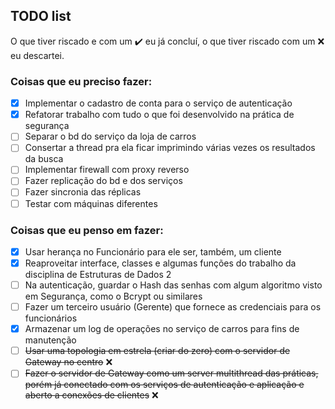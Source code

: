 ## TODO list

O que tiver riscado e com um ✔️ eu já concluí, o que tiver riscado com um ❌ eu descartei.

### Coisas que eu **preciso** fazer:

- [x] Implementar o cadastro de conta para o serviço de autenticação
- [x] Refatorar trabalho com tudo o que foi desenvolvido na prática de segurança
- [ ] Separar o bd do serviço da loja de carros
- [ ] Consertar a thread pra ela ficar imprimindo várias vezes os resultados da busca
- [ ] Implementar firewall com proxy reverso
- [ ] Fazer replicação do bd e dos serviços
- [ ] Fazer sincronia das réplicas
- [ ] Testar com máquinas diferentes

### Coisas que eu **penso** em fazer:

- [x] Usar herança no Funcionário para ele ser, também, um cliente
- [x] Reaproveitar interface, classes e algumas funções do trabalho da disciplina de Estruturas de Dados 2
- [ ] Na autenticação, guardar o Hash das senhas com algum algoritmo visto em Segurança, como o Bcrypt ou similares
- [ ] Fazer um terceiro usuário (Gerente) que fornece as credenciais para os funcionários
- [x] Armazenar um log de operações no serviço de carros para fins de manutenção
- [ ] ~~Usar uma topologia em estrela (criar do zero) com o servidor de Gateway no centro~~ ❌
- [ ] ~~Fazer o servidor de Gateway como um server multithread das práticas, porém já conectado com os serviços de autenticação e aplicação e aberto a conexões de clientes~~ ❌

